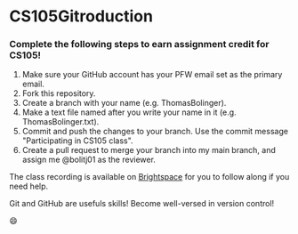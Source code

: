 # CS105Gitroduction
### Complete the following steps to earn assignment credit for CS105!
1. Make sure your GitHub account has your PFW email set as the primary email.
1. Fork this repository.
1. Create a branch with your name (e.g. ThomasBolinger).
1. Make a text file named after you write your name in it (e.g. ThomasBolinger.txt).
1. Commit and push the changes to your branch. Use the commit message "Participating in CS105 class".
1. Create a pull request to merge your branch into my main branch, and assign me @bolitj01 as the reviewer.

The class recording is available on [Brightspace](https://purdue.brightspace.com/) for you to follow along if you need help.

Git and GitHub are usefuls skills!
Become well-versed in version control!

:smile:

